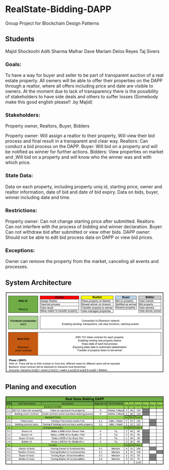 # RealState-Bidding-DAPP

Group Project for Blockchain Design Patterns

## Students

Majid Shockoohi
Aditi Sharma
Malhar Dave
Mariam Delos Reyes
Taj Sivers

### Goals:

To have a way for buyer and seller to be part of transparent auction of a real estate property. All owners will be able to offer their properties on the DAPP through a realtor, where all offers including price and date are visible to owners. At the moment due to lack of transparency there is the possibility of stakeholders to have side deals and others to suffer losses (Somebody make this good english please!! .by Majid)

### Stakeholders:

Property owner, Realtors, Buyer, Bidders

Property owner: Will assign a realtor to their property, Will view their bid process and final result in a transparent and clear way.
Realtors: Can conduct a bid process on the DAPP.
Buyer: Will bid on a property and will be notified as winner for further actions.
Bidders: View properties on market and ,Will bid on a property and will know who the winner was and with which price.

### State Data:

Data on each property, including property uniq id, starting price, owner and realtor information, date of bid and date of bid expiry.
Data on bids, buyer, winner including date and time.

### Restrictions:

Property owner: Can not change starting price after submitted.
Realtors: Can not interfere with the process of bidding and winner declaration.
Buyer: Can not withdraw bid after submitted or view other bids.
DAPP owner: Should not be able to edit bid process data on DAPP or view bid prices.

### Exceptions:

Owner can remove the property from the market, canceling all events and processes.

## System Architecture

![architecture](/media/arch.png)

## Planing and execution

![planing](/media/plan.png)

